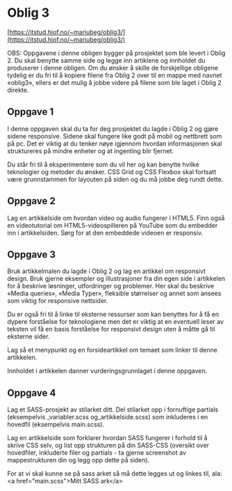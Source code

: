 # Oblig 3

[https://itstud.hiof.no/~mariubeg/oblig3/](https://itstud.hiof.no/~mariubeg/oblig3/)

OBS: Oppgavene i denne obligen bygger på prosjektet som ble levert i Oblig 2. Du skal benytte samme side og legge inn artiklene og innholdet du produserer i denne obligen. Om du ønsker å skille de forskjellige obligene tydelig er du fri til å kopiere filene fra Oblig 2 over til en mappe med navnet «oblig3», ellers er det mulig å jobbe videre på filene som ble laget i Oblig 2 direkte.

## Oppgave 1

I denne oppgaven skal du ta for deg prosjektet du lagde i Oblig 2 og gjøre sidene responsive.  Sidene skal fungere like godt på mobil og nettbrett som på pc. Det er viktig at du tenker nøye igjennom hvordan informasjonen skal struktureres på mindre enheter og at ingenting blir fjernet.

Du står fri til å eksperimentere som du vil her og kan benytte hvilke teknologier og metoder du ønsker. CSS Grid og CSS Flexbox skal fortsatt være grunnstammen for layouten på siden og du må jobbe deg rundt dette.

## Oppgave 2

Lag en artikkelside om hvordan video og audio fungerer i HTML5. Finn også en videotutorial om HTML5-videospilleren på YouTube som du embedder inn i artikkelsiden. Sørg for at den embeddede videoen er responsiv.

## Oppgave 3

Bruk artikkelmalen du lagde i Oblig 2 og lag en artikkel om responsivt design. Bruk gjerne eksempler og illustrasjoner fra din egen side i artikkelen for å beskrive løsninger, utfordringer og problemer. Her skal du beskrive «Media queries», «Media Typer», fleksible størrelser og annet som ansees som viktig for responsive nettsider.

Du er også fri til å linke til eksterne ressurser som kan benyttes for å få en dypere forståelse for teknologiene men det er viktig at en eventuell leser av teksten vil få en basis forståelse for responsivt design uten å måtte gå til eksterne sider.

Lag så et menypunkt og en forsideartikkel om temaet som linker til denne artikkelen.

Innholdet i artikkelen danner vurderingsgrunnlaget i denne oppgaven.

## Oppgave 4

Lag et SASS-prosjekt av stilarket ditt. Del stilarket opp i fornuftige partials (eksempelvis _variabler.scss og_artikkelside.scss) som inkluderes i en hovedfil (eksempelvis main.scss).

Lag en artikkelside som forklarer hvordan SASS fungerer i forhold til å skrive CSS selv, og list opp strukturen på din SASS-CSS (oversikt over hovedfiler, inkluderte filer og partials - ta gjerne screenshot av mappestrukturen din og legg opp dette på siden).

For at vi skal kunne se på sass arket så må dette legges ut og linkes til, ala: \<a href="main.scss">Mitt SASS ark\</a>
